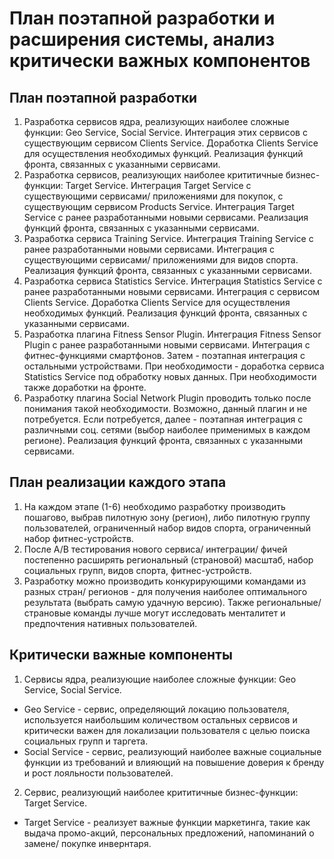 # План поэтапной разработки и расширения системы, анализ критически важных компонентов #
## План поэтапной разработки ##
1. Разработка сервисов ядра, реализующих наиболее сложные функции: Geo Service, Social Service. Интеграция этих сервисов с существующим сервисом Clients Service. Доработка Clients Service для осуществления необходимых функций. Реализация функций фронта, связанных с указанными сервисами.
2. Разработка сервисов, реализующих наиболее крититичные бизнес-функции: Target Service.  Интеграция Target Service с существующими сервисами/ приложениями для покупок, с существующим сервисом Products Service. Интеграция Target Service с ранее разработанными новыми сервисами. Реализация функций фронта, связанных с указанными сервисами.
3. Разработка сервиса Training Service. Интеграция Training Service с ранее разработанными новыми сервисами. Интеграция с существующими сервисами/ приложениями для видов спорта. Реализация функций фронта, связанных с указанными сервисами.
4. Разработка сервиса Statistics Service. Интеграция Statistics Service с ранее разработанными новыми сервисами. Интеграция с сервисом Clients Service. Доработка Clients Service для осуществления необходимых функций. Реализация функций фронта, связанных с указанными сервисами.
5. Разработка плагина Fitness Sensor Plugin. Интеграция Fitness Sensor Plugin с ранее разработанными новыми сервисами. Интеграция с фитнес-функциями смартфонов. Затем - поэтапная интеграция с остальными устройствами. При необходимости - доработка сервиса Statistics Service под обработку новых данных. При необходимости также доработки на фронте.
6. Разработку плагина Social Network Plugin проводить только после понимания такой необходимости. Возможно, данный плагин и не потребуется. Если потребуется, далее - поэтапная интеграция с различными соц. сетями (выбор наиболее применимых в каждом регионе). Реализация функций фронта, связанных с указанными сервисами. 

## План реализации каждого этапа ##
1. На каждом этапе (1-6) необходимо разработку производить пошагово, выбрав пилотную зону (регион), либо пилотную группу пользователей, ограниченный набор видов спорта, ограниченный набор фитнес-устройств.
2. После A/B тестирования нового сервиса/ интеграции/ фичей постепенно расширять региональный (страновой) масштаб, набор социальных групп, видов спорта, фитнес-устройств.
3. Разработку можно производить конкурирующими командами из разных стран/ регионов - для получения наиболее оптимального результата (выбрать самую удачную версию). Также региональные/ страновые команды лучше могут исследовать менталитет и предпочтения нативных пользователей.

## Критически важные компоненты ##
1. Сервисы ядра, реализующие наиболее сложные функции: Geo Service, Social Service.  

* Geo Service - сервис, определяющий локацию пользователя, используется наибольшим количеством остальных сервисов и критически важен для локализации пользователя с целью поиска социальных групп и таргета.  
* Social Service - сервис, реализующий наиболее важные социальные функции из требований и влияющий на повышение доверия к бренду и рост лояльности пользователей.

2. Сервис, реализующий наиболее крититичные бизнес-функции: Target Service.  

* Target Service - реализует важные функции маркетинга, такие как выдача промо-акций, персональных предложений, напоминаний о замене/ покупке инвернтаря.

